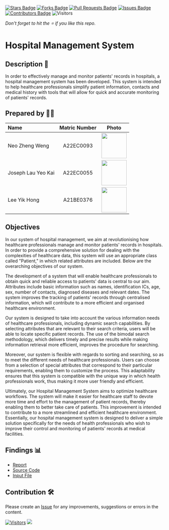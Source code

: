 [![Stars Badge](https://img.shields.io/github/stars/jjn7702/SECJ2013-DSA)](https://github.com/jjn7702/SECJ2013-DSA/Submission/Sample/stargazers)
[![Forks Badge](https://img.shields.io/github/forks/jjn7702/SECJ2013-DSA)](https://github.com/jjn7702/SECJ2013-DSA/Submission/Sample/network/members)
[![Pull Requests Badge](https://img.shields.io/github/issues-pr/jjn7702/SECJ2013-DSA)](https://github.com/jjn7702/SECJ2013-DSA/Submission/Sample/pulls)
[![Issues Badge](https://img.shields.io/github/issues/jjn7702/SECJ2013-DSA)](https://github.com/jjn7702/SECJ2013-DSA/Submission/Sample/issues)
[![Contributors Badge](https://img.shields.io/github/contributors/jjn7702/SECJ2013-DSA?color=2b9348)](https://github.com/jjn7702/SECJ2013-DSA/Submission/Sample/graphs/contributors)
![Visitors](https://api.visitorbadge.io/api/visitors?path=https%3A%2F%2Fgithub.com%2Fjjn7702%2FSECJ2013-DSA%2FSubmission%2FSample&labelColor=%23d9e3f0&countColor=%23697689&style=flat)

_Don't forget to hit the :star: if you like this repo._

# Hospital Management System

## Description 📝

In order to effectively manage and monitor patients' records in hospitals, a hospital management system has been developed. This system is intended to help healthcare professionals simplify patient information, contacts and medical history with tools that will allow for quick and accurate monitoring of patients' records.

## Prepared by 🧑‍💻

| Name             | Matric Number | Photo                                                         |
| :---------------- | :-------------: | :------------------------------------------------------------: |
| Neo Zheng Weng   | A22EC0093        | <img src="https://github.com/jjn7702/SECJ2013-DSA/blob/main/Submission/sec02/Codera/Images/neozhengweng_pic.jpg" width=80px, height=80px>     |
| Joseph Lau Yeo Kai       | A22EC0055        | <img src="https://github.com/jjn7702/SECJ2013-DSA/blob/main/Submission/sec02/Codera/Images/joseph_pic.jpeg" width=80px, height=80px>         |
| Lee Yik Hong       | A21BE0376       | <img src="https://github.com/jjn7702/SECJ2013-DSA/blob/main/Submission/sec02/Codera/Images/Assignment%20photo.jpg" width=80px, height=80px>         |

## Objectives

 In our system of hospital management, we aim at revolutionising how healthcare professionals manage and monitor patients' records in hospitals. In order to provide a comprehensive solution for dealing with the complexities of healthcare data, this system will use an appropriate class called "Patient," in which related attributes are included. Below are the overarching objectives of our system.<br>

 The development of a system that will enable healthcare professionals to obtain quick and reliable access to patients' data is central to our aim. Attributes include basic information such as names, identification ICs, age, sex, number of contacts, diagnosed diseases and relevant dates. The system improves the tracking of patients' records through centralised information, which will contribute to a more efficient and organised healthcare environment.<br>


 Our system is designed to take into account the various information needs of healthcare professionals, including dynamic search capabilities. By selecting attributes that are relevant to their search criteria, users will be able to locate specific patient records. The use of the bimodal search methodology, which delivers timely and precise results while making information retrieval more efficient, improves the procedure for searching.<br>


 Moreover, our system is flexible with regards to sorting and searching, so as to meet the different needs of healthcare professionals. Users can choose from a selection of special attributes that correspond to their particular requirements, enabling them to customize the process. This adaptability ensures that this system is compatible with the unique way in which health professionals work, thus making it more user friendly and efficient.<br>


Ultimately, our Hospital Management System aims to optimize healthcare workflows.  The system will make it easier for healthcare staff to devote more time and effort to the management of patient records, thereby enabling them to better take care of patients. This improvement is intended to contribute to a more streamlined and efficient healthcare environment. Essentially, our hospital management system is designed to deliver a simple solution specifically for the needs of health professionals who wish to improve their control and monitoring of patients' records at medical facilities.<br>

## Findings 📊
- [Report]()
- [Source Code]()
- [Input File]()

## Contribution 🛠️
Please create an [Issue](https://github.com/jjn7702/SECJ2013-DSA/Submission/Sample/issues) for any improvements, suggestions or errors in the content.

[![Visitors](https://api.visitorbadge.io/api/visitors?path=https%3A%2F%2Fgithub.com%2Fjjn7702&labelColor=%23697689&countColor=%23555555&style=plastic)](https://visitorbadge.io/status?path=https%3A%2F%2Fgithub.com%2Fjjn7702)
![](https://hit.yhype.me/github/profile?user_id=81284918)



